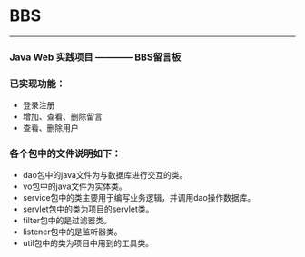 # BBS
---

### Java Web 实践项目 ———— BBS留言板

### 已实现功能：

- 登录注册
- 增加、查看、删除留言
- 查看、删除用户

### 各个包中的文件说明如下：

- dao包中的java文件为与数据库进行交互的类。
- vo包中的java文件为实体类。
- service包中的类主要用于编写业务逻辑，并调用dao操作数据库。
- servlet包中的类为项目的servlet类。
- filter包中的是过滤器类。
- listener包中的是监听器类。
- util包中的类为项目中用到的工具类。
